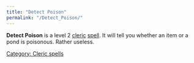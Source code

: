 ```yaml
---
title: "Detect Poison"
permalink: "/Detect_Poison/"
---
```


**Detect Poison** is a level 2 [cleric](cleric "wikilink")
[spell](spell "wikilink"). It will tell you whether an item or a pond is
poisonous. Rather useless.

[Category: Cleric spells](Category:_Cleric_spells "wikilink")